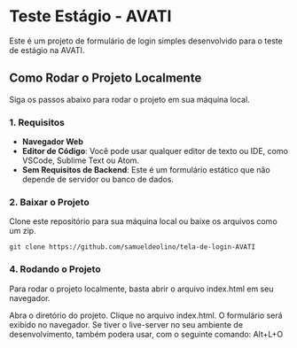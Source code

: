 # Teste Estágio - AVATI

Este é um projeto de formulário de login simples desenvolvido para o teste de estágio na AVATI.

## Como Rodar o Projeto Localmente

Siga os passos abaixo para rodar o projeto em sua máquina local.

### 1. Requisitos

- **Navegador Web**
- **Editor de Código**: Você pode usar qualquer editor de texto ou IDE, como VSCode, Sublime Text ou Atom.
- **Sem Requisitos de Backend**: Este é um formulário estático que não depende de servidor ou banco de dados.

### 2. Baixar o Projeto

Clone este repositório para sua máquina local ou baixe os arquivos como um zip.


```git clone https://github.com/samueldeolino/tela-de-login-AVATI```


### 4. Rodando o Projeto
Para rodar o projeto localmente, basta abrir o arquivo index.html em seu navegador.

Abra o diretório do projeto.
Clique no arquivo index.html.
O formulário será exibido no navegador.
Se tiver o live-server no seu ambiente de desenvolvimento, também podera usar, com o seguinte comando: Alt+L+O
